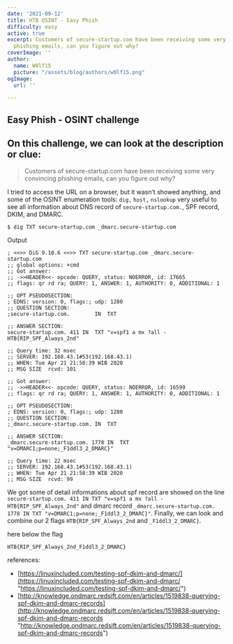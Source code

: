 ```yaml
---
date: '2021-09-12'
title: HTB OSINT - Easy Phish
difficulty: easy
active: true
excerpt: Customers of secure-startup.com have been receiving some very convincing
  phishing emails, can you figure out why?
coverImage: ''
author:
  name: W0lf15
  picture: "/assets/blog/authors/w0lf15.png"
ogImage:
  url: ''

---
```

## Easy Phish - OSINT challenge

## On this challenge, we can look at the description or clue:

> Customers of secure-startup.com have been receiving some very convincing phishing emails, can you figure out why?

I tried to access the URL on a browser, but it wasn’t showed anything, and some of the OSINT enumeration tools: `dig,` `host,` `nslookup` very useful to see all information about DNS record of `secure-startup.com.`, SPF record, DKIM, and DMARC.

    $ dig TXT secure-startup.com _dmarc.secure-startup.com
    

Output

    ; <<>> DiG 9.10.6 <<>> TXT secure-startup.com _dmarc.secure-startup.com
    ;; global options: +cmd
    ;; Got answer:
    ;; ->>HEADER<<- opcode: QUERY, status: NOERROR, id: 17665
    ;; flags: qr rd ra; QUERY: 1, ANSWER: 1, AUTHORITY: 0, ADDITIONAL: 1
    
    ;; OPT PSEUDOSECTION:
    ; EDNS: version: 0, flags:; udp: 1280
    ;; QUESTION SECTION:
    ;secure-startup.com.        IN  TXT
    
    ;; ANSWER SECTION:
    secure-startup.com. 411 IN  TXT "v=spf1 a mx ?all - HTB{RIP_SPF_Always_2nd"
    
    ;; Query time: 32 msec
    ;; SERVER: 192.168.43.1#53(192.168.43.1)
    ;; WHEN: Tue Apr 21 21:58:39 WIB 2020
    ;; MSG SIZE  rcvd: 101
    
    ;; Got answer:
    ;; ->>HEADER<<- opcode: QUERY, status: NOERROR, id: 16599
    ;; flags: qr rd ra; QUERY: 1, ANSWER: 1, AUTHORITY: 0, ADDITIONAL: 1
    
    ;; OPT PSEUDOSECTION:
    ; EDNS: version: 0, flags:; udp: 1280
    ;; QUESTION SECTION:
    ;_dmarc.secure-startup.com. IN  TXT
    
    ;; ANSWER SECTION:
    _dmarc.secure-startup.com. 1778 IN  TXT "v=DMARC1;p=none;_F1ddl3_2_DMARC}"
    
    ;; Query time: 22 msec
    ;; SERVER: 192.168.43.1#53(192.168.43.1)
    ;; WHEN: Tue Apr 21 21:58:39 WIB 2020
    ;; MSG SIZE  rcvd: 99
    

We got some of detail informations about spf record are showed on the line `secure-startup.com. 411 IN TXT "v=spf1 a mx ?all - HTB{RIP_SPF_Always_2nd"` and dmarc record `_dmarc.secure-startup.com. 1778 IN TXT "v=DMARC1;p=none;_F1ddl3_2_DMARC}"`. Finally, we can look and combine our 2 flags `HTB{RIP_SPF_Always_2nd` and `_F1ddl3_2_DMARC}`.

here below the flag

    HTB{RIP_SPF_Always_2nd_F1ddl3_2_DMARC}
    

references:

* [https://linuxincluded.com/testing-spf-dkim-and-dmarc/](https://linuxincluded.com/testing-spf-dkim-and-dmarc/ "https://linuxincluded.com/testing-spf-dkim-and-dmarc/")
* [http://knowledge.ondmarc.redsift.com/en/articles/1519838-querying-spf-dkim-and-dmarc-records](http://knowledge.ondmarc.redsift.com/en/articles/1519838-querying-spf-dkim-and-dmarc-records "http://knowledge.ondmarc.redsift.com/en/articles/1519838-querying-spf-dkim-and-dmarc-records")